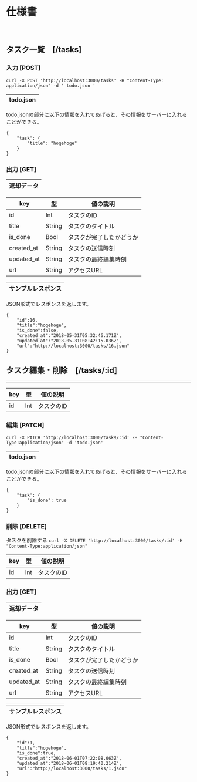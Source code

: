 # 仕様書
　

## タスク一覧　[/tasks]

### 入力 [POST]
`curl -X POST 'http://localhost:3000/tasks' -H "Content-Type: application/json" -d ' todo.json '`

| todo.json |
|-----------|

todo.jsonの部分に以下の情報を入れてあげると、その情報をサーバーに入れることができる。
```
{
    "task": {
        "title": "hogehoge"
    }
}
```

### 出力 [GET]
| 返却データ |
|------------|

| key        | 型     | 値の説明                 |
|------------|--------|--------------------------|
| id         | Int    | タスクのID               |
| title      | String | タスクのタイトル         |
| is_done    | Bool   | タスクが完了したかどうか |
| created_at | String | タスクの送信時刻         |
| updated_at | String | タスクの最終編集時刻     |
| url        | String | アクセスURL              |

| サンプルレスポンス |
| ------------------ |

JSON形式でレスポンスを返します。
```
{
    "id":16,
    "title":"hogehoge",
    "is_done":false,
    "created_at":"2018-05-31T05:32:46.171Z",
    "updated_at":"2018-05-31T08:42:15.036Z",
    "url":"http://localhost:3000/tasks/16.json"
}
```

## タスク編集・削除　[/tasks/:id]
---

| key        | 型     | 値の説明                 |
|------------|--------|--------------------------|
| id         | Int    | タスクのID               |

### 編集 [PATCH]
`curl -X PATCH 'http://localhost:3000/tasks/:id' -H "Content-Type:application/json" -d 'todo.json' `

| todo.json |
|------------|

todo.jsonの部分に以下の情報を入れてあげると、その情報をサーバーに入れることができる。

```
{
    "task": {
        "is_done": true
    }
}
```

### 削除 [DELETE]
タスクを削除する
`curl -X DELETE 'http://localhost:3000/tasks/:id' -H "Content-Type:application/json"`

| key        | 型     | 値の説明                 |
|------------|--------|--------------------------|
| id         | Int    | タスクのID               |

### 出力 [GET]
| 返却データ |
|------------|

| key        | 型     | 値の説明                 |
|------------|--------|--------------------------|
| id         | Int    | タスクのID               |
| title      | String | タスクのタイトル         |
| is_done    | Bool   | タスクが完了したかどうか |
| created_at | String | タスクの送信時刻         |
| updated_at | String | タスクの最終編集時刻     |
| url        | String | アクセスURL              |

| サンプルレスポンス |
| ------------------ |

JSON形式でレスポンスを返します。

```
{
    "id":1,
    "title":"hogehoge",
    "is_done":true,
    "created_at":"2018-06-01T07:22:08.063Z",
    "updated_at":"2018-06-01T08:19:40.214Z",
    "url":"http://localhost:3000/tasks/1.json"
}
```
